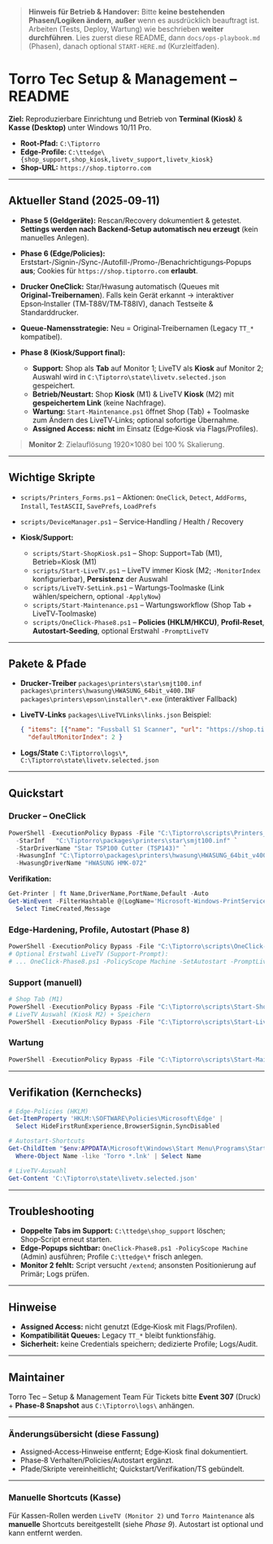 ﻿<!-- START-HERE BANNER (auto) -->

> **Hinweis für Betrieb & Handover:** Bitte **keine bestehenden Phasen/Logiken ändern**, **außer** wenn es ausdrücklich beauftragt ist. Arbeiten (Tests, Deploy, Wartung) wie beschrieben **weiter durchführen**.
> Lies zuerst diese README, dann `docs/ops-playbook.md` (Phasen), danach optional `START-HERE.md` (Kurzleitfaden).

<!-- END START-HERE BANNER -->

# Torro Tec Setup & Management – README

**Ziel:** Reproduzierbare Einrichtung und Betrieb von **Terminal (Kiosk)** & **Kasse (Desktop)** unter Windows 10/11 Pro.

* **Root-Pfad:** `C:\Tiptorro`
* **Edge-Profile:** `C:\ttedge\{shop_support,shop_kiosk,livetv_support,livetv_kiosk}`
* **Shop-URL:** `https://shop.tiptorro.com`

---

## Aktueller Stand (2025‑09‑11)

* **Phase 5 (Geldgeräte):** Rescan/Recovery dokumentiert & getestet. **Settings werden nach Backend‑Setup automatisch neu erzeugt** (kein manuelles Anlegen).
* **Phase 6 (Edge/Policies):** Erststart-/Signin-/Sync-/Autofill-/Promo-/Benachrichtigungs‑Popups **aus**; Cookies für `https://shop.tiptorro.com` **erlaubt**.
* **Drucker OneClick:** Star/Hwasung automatisch (Queues mit **Original‑Treibernamen**). Falls kein Gerät erkannt → interaktiver Epson‑Installer (TM‑T88V/TM‑T88IV), danach Testseite & Standarddrucker.
* **Queue‑Namensstrategie:** Neu = Original‑Treibernamen (Legacy `TT_*` kompatibel).
* **Phase 8 (Kiosk/Support final):**

  * **Support:** Shop als **Tab** auf Monitor 1; LiveTV als **Kiosk** auf Monitor 2; Auswahl wird in `C:\Tiptorro\state\livetv.selected.json` gespeichert.
  * **Betrieb/Neustart:** Shop **Kiosk** (M1) & LiveTV **Kiosk** (M2) mit **gespeichertem Link** (keine Nachfrage).
  * **Wartung:** `Start-Maintenance.ps1` öffnet Shop (Tab) + Toolmaske zum Ändern des LiveTV‑Links; optional sofortige Übernahme.
  * **Assigned Access:** **nicht** im Einsatz (Edge‑Kiosk via Flags/Profiles).

> **Monitor 2**: Zielauflösung 1920×1080 bei 100 % Skalierung.

---

## Wichtige Skripte

* `scripts/Printers_Forms.ps1` – Aktionen: `OneClick`, `Detect`, `AddForms`, `Install`, `TestASCII`, `SavePrefs`, `LoadPrefs`
* `scripts/DeviceManager.ps1` – Service‑Handling / Health / Recovery
* **Kiosk/Support:**

  * `scripts/Start-ShopKiosk.ps1` – Shop: Support=Tab (M1), Betrieb=Kiosk (M1)
  * `scripts/Start-LiveTV.ps1` – LiveTV immer Kiosk (M2; `-MonitorIndex` konfigurierbar), **Persistenz** der Auswahl
  * `scripts/LiveTV-SetLink.ps1` – Wartungs‑Toolmaske (Link wählen/speichern, optional `-ApplyNow`)
  * `scripts/Start-Maintenance.ps1` – Wartungsworkflow (Shop Tab + LiveTV‑Toolmaske)
  * `scripts/OneClick-Phase8.ps1` – **Policies (HKLM/HKCU)**, **Profil‑Reset**, **Autostart‑Seeding**, optional Erstwahl `-PromptLiveTV`

---

## Pakete & Pfade

* **Drucker‑Treiber**
  `packages\printers\star\smjt100.inf`
  `packages\printers\hwasung\HWASUNG_64bit_v400.INF`
  `packages\printers\epson\installer\*.exe` (interaktiver Fallback)

* **LiveTV‑Links**
  `packages\LiveTVLinks\links.json`
  Beispiel:

  ```json
  { "items": [{"name": "Fussball S1 Scanner", "url": "https://shop.tiptorro.com/livetv/?rows=12&scan=true&page=1&pagecount=1&sports=1&ngoal=true"}],
    "defaultMonitorIndex": 2 }
  ```

* **Logs/State**
  `C:\Tiptorro\logs\*`, `C:\Tiptorro\state\livetv.selected.json`

---

## Quickstart

### Drucker – OneClick

```powershell
PowerShell -ExecutionPolicy Bypass -File "C:\Tiptorro\scripts\Printers_Forms.ps1" -Action OneClick `
  -StarInf   "C:\Tiptorro\packages\printers\star\smjt100.inf" `
  -StarDriverName "Star TSP100 Cutter (TSP143)" `
  -HwasungInf "C:\Tiptorro\packages\printers\hwasung\HWASUNG_64bit_v400.INF" `
  -HwasungDriverName "HWASUNG HMK-072"
```

**Verifikation:**

```powershell
Get-Printer | ft Name,DriverName,PortName,Default -Auto
Get-WinEvent -FilterHashtable @{LogName='Microsoft-Windows-PrintService/Operational'; Id=307} -MaxEvents 3 |
  Select TimeCreated,Message
```

### Edge‑Hardening, Profile, Autostart (Phase 8)

```powershell
PowerShell -ExecutionPolicy Bypass -File "C:\Tiptorro\scripts\OneClick-Phase8.ps1" -PolicyScope Machine -SetAutostart
# Optional Erstwahl LiveTV (Support‑Prompt):
# ... OneClick-Phase8.ps1 -PolicyScope Machine -SetAutostart -PromptLiveTV
```

### Support (manuell)

```powershell
# Shop Tab (M1)
PowerShell -ExecutionPolicy Bypass -File "C:\Tiptorro\scripts\Start-ShopKiosk.ps1"
# LiveTV Auswahl (Kiosk M2) + Speichern
PowerShell -ExecutionPolicy Bypass -File "C:\Tiptorro\scripts\Start-LiveTV.ps1" -Prompt -MonitorIndex 2
```

### Wartung

```powershell
PowerShell -ExecutionPolicy Bypass -File "C:\Tiptorro\scripts\Start-Maintenance.ps1"
```

---

## Verifikation (Kernchecks)

```powershell
# Edge‑Policies (HKLM)
Get-ItemProperty 'HKLM:\SOFTWARE\Policies\Microsoft\Edge' |
  Select HideFirstRunExperience,BrowserSignin,SyncDisabled

# Autostart‑Shortcuts
Get-ChildItem "$env:APPDATA\Microsoft\Windows\Start Menu\Programs\Startup" |
  Where-Object Name -like 'Torro *.lnk' | Select Name

# LiveTV‑Auswahl
Get-Content 'C:\Tiptorro\state\livetv.selected.json'
```

---

## Troubleshooting

* **Doppelte Tabs im Support:** `C:\ttedge\shop_support` löschen; Shop‑Script erneut starten.
* **Edge‑Popups sichtbar:** `OneClick-Phase8.ps1 -PolicyScope Machine` (Admin) ausführen; Profile `C:\ttedge\*` frisch anlegen.
* **Monitor 2 fehlt:** Script versucht `/extend`; ansonsten Positionierung auf Primär; Logs prüfen.

---

## Hinweise

* **Assigned Access:** nicht genutzt (Edge‑Kiosk mit Flags/Profilen).
* **Kompatibilität Queues:** Legacy `TT_*` bleibt funktionsfähig.
* **Sicherheit:** keine Credentials speichern; dedizierte Profile; Logs/Audit.

---

## Maintainer

Torro Tec – Setup & Management Team
Für Tickets bitte **Event 307** (Druck) + **Phase‑8 Snapshot** aus `C:\Tiptorro\logs\` anhängen.

---

### Änderungsübersicht (diese Fassung)

* Assigned‑Access‑Hinweise entfernt; Edge‑Kiosk final dokumentiert.
* Phase‑8 Verhalten/Policies/Autostart ergänzt.
* Pfade/Skripte vereinheitlicht; Quickstart/Verifikation/TS gebündelt.


---

### Manuelle Shortcuts (Kasse)
Für Kassen-Rollen werden `LiveTV (Monitor 2)` und `Torro Maintenance` als **manuelle** Shortcuts bereitgestellt (siehe *Phase 9*). Autostart ist optional und kann entfernt werden.
